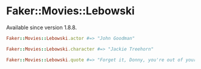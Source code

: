 # Faker::Movies::Lebowski

Available since version 1.8.8.

```ruby
Faker::Movies::Lebowski.actor #=> "John Goodman"

Faker::Movies::Lebowski.character #=> "Jackie Treehorn"

Faker::Movies::Lebowski.quote #=> "Forget it, Donny, you're out of your element!"
```
